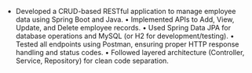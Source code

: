 * Developed a CRUD-based RESTful application to manage employee data using Spring Boot and Java.
• Implemented APIs to Add, View, Update, and Delete employee records.
• Used Spring Data JPA for database operations and MySQL (or H2 for development/testing).
• Tested all endpoints using Postman, ensuring proper HTTP response handling and status codes.
• Followed layered architecture (Controller, Service, Repository) for clean code separation.
